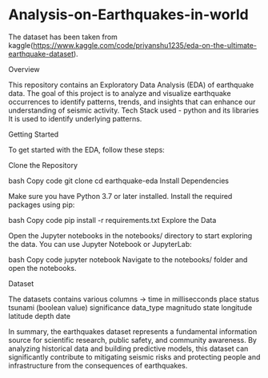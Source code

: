 # Analysis-on-Earthquakes-in-world

The dataset has been taken from kaggle(https://www.kaggle.com/code/priyanshu1235/eda-on-the-ultimate-earthquake-dataset).

Overview


This repository contains an Exploratory Data Analysis (EDA) of earthquake data. The goal of this project is to analyze and visualize earthquake occurrences to identify patterns, trends, and insights that can enhance our understanding of seismic activity. Tech Stack used - python and its libraries It is used to identify underlying patterns.

Getting Started


To get started with the EDA, follow these steps:

Clone the Repository

bash Copy code git clone cd earthquake-eda Install Dependencies

Make sure you have Python 3.7 or later installed. Install the required packages using pip:

bash Copy code pip install -r requirements.txt Explore the Data

Open the Jupyter notebooks in the notebooks/ directory to start exploring the data. You can use Jupyter Notebook or JupyterLab:

bash Copy code jupyter notebook Navigate to the notebooks/ folder and open the notebooks.

Dataset

The datasets contains various columns -> time in millisecconds place status tsunami (boolean value) significance data_type magnitudo state longitude latitude depth date



In summary, the earthquakes dataset represents a fundamental information source for scientific research, public safety, and community awareness. By analyzing historical data and building predictive models, this dataset can significantly contribute to mitigating seismic risks and protecting people and infrastructure from the consequences of earthquakes.  
